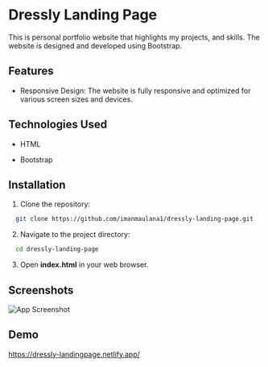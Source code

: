 # Dressly Landing Page

This is personal portfolio website that highlights my projects, and skills. The website is designed and developed using Bootstrap.

## Features

- Responsive Design: The website is fully responsive and optimized for various screen sizes and devices.

## Technologies Used

- HTML

- Bootstrap

## Installation

1. Clone the repository:

```bash
  git clone https://github.com/imanmaulana1/dressly-landing-page.git
```

2. Navigate to the project directory:

```bash
  cd dressly-landing-page
```

3. Open **index.html** in your web browser.
## Screenshots

![App Screenshot](https://www.imghost.net/ib/xpXboiDWmmq1cEk_1724249722.png)

## Demo

<a href="https://dressly-landingpage.netlify.app/" target="_blank">https://dressly-landingpage.netlify.app/</a>
